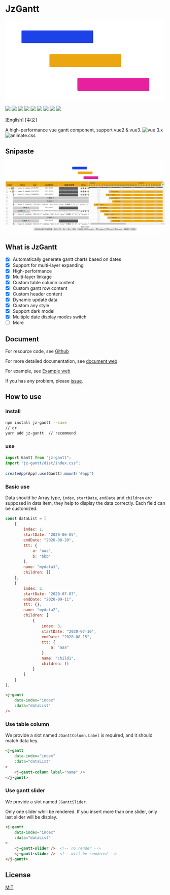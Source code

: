 # JzGantt

![](./src/assets/logo.png)

![](https://shields.io/github/v/release/jeremyjone/jz-gantt?display_name=tag) ![](https://img.shields.io/npm/v/jz-gantt.svg) ![](https://shields.io/github/v/release/jeremyjone/jz-gantt?display_name=tag&include_prereleases&label=lastest)
![](https://badgen.net/npm/dt/jz-gantt) ![](https://img.shields.io/npm/l/jz-gantt.svg) ![](https://shields.io/github/workflow/status/jeremyjone/jz-gantt/%E5%8F%91%E5%B8%83%20Release%20%E5%8C%85) ![](https://shields.io/github/workflow/status/jeremyjone/jz-gantt/%E9%83%A8%E7%BD%B2%E6%96%87%E6%A1%A3%E5%92%8C%20Demo?label=gh-pages)
![](https://img.shields.io/github/stars/jeremyjone/jz-gantt.svg?style=social) ![](https://shields.io/github/forks/jeremyjone/jz-gantt?label=Fork&style=social)

[[English](./README.md)] [[中文](./README_cn.md)]

A high-performance vue gantt component, support vue2 & vue3.
![vue 3.x](https://img.shields.io/badge/vue-3.x-43B984) ![animate.css](https://img.shields.io/badge/animate.css-4.x-9E84E2)

## Snipaste

![Snipaste](./public/screenshots/gantt.gif)

## What is JzGantt

- [x] Automatically generate gantt charts based on dates
- [x] Support for multi-layer expanding
- [x] High-performance
- [x] Multi-layer linkage
- [x] Custom table column content
- [x] Custom gantt row content
- [x] Custom header content
- [x] Dynamic update data
- [x] Custom any style
- [x] Support dark model
- [x] Multiple date display modes switch
- [ ] More

## Document

For resource code, see [Github](http://github.com/jeremyjone/jz-gantt)

For more detailed documentation, see [document web](https://docs.xiaopangying.com/gantt/)

For example, see [Example web](https://docs.xiaopangying.com/gantt-demo/)

If you has any problem, please [issue](https://github.com/jeremyjone/jz-gantt/issues).

## How to use

### install

```bash
npm install jz-gantt --save
// or
yarn add jz-gantt  // recommend
```

### use

```js
import Gantt from "jz-gantt";
import "jz-gantt/dist/index.css";

createApp(App).use(Gantt).mount('#app')
```

### Basic use

Data should be Array type, `index`, `startDate`, `endDate` and `children` are supposed in data item, they help to display the data correctly. Each field can be customized.

```js
const dataList = [
    {
        index: 1,
        startDate: "2020-06-05",
        endDate: "2020-08-20",
        ttt: {
            a: "aaa",
            b: "bbb"
        },
        name: "mydata1",
        children: []
    },
    {
        index: 2,
        startDate: "2020-07-07",
        endDate: "2020-09-11",
        ttt: {},
        name: "mydata2",
        children: [
            {
                index: 3,
                startDate: "2020-07-10",
                endDate: "2020-08-15",
                ttt: {
                    a: "aaa"
                },
                name: "child1",
                children: []
            }
        ]
    }
];
```

```html
<j-gantt
    data-index="index"
    :data="dataList"
/>
```

### Use table column

We provide a slot named `JGanttColumn`. `Label` is required, and it should match data key.

```html
<j-gantt
    data-index="index"
    :data="dataList"
>
    <j-gantt-column label="name" />
</j-gantt>
```

### Use gantt slider

We provide a slot named `JGanttSlider`.

Only one slider whill be rendered. If you insert more than one slider, only last slider will be display.

```html
<j-gantt
    data-index="index"
    :data="dataList"
>
    <j-gantt-slider />  <!-- no render -->
    <j-gantt-slider />  <!-- will be rendered -->
</j-gantt>
```

## License

[MIT](./LICENSE)
